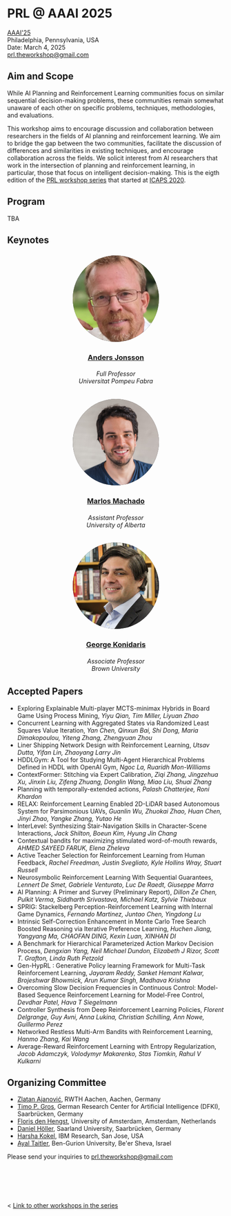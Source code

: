 # PRL @ AAAI 2025

[AAAI'25](https://aaai.org/conference/aaai/aaai-25/workshop-list/#ws34) \
Philadelphia, Pennsylvania, USA  \
Date: March 4, 2025 \
[prl.theworkshop@gmail.com](mailto:prl.theworkshop@gmail.com)

## Aim and Scope

While AI Planning and Reinforcement Learning communities focus on similar
sequential decision-making problems, these communities remain somewhat unaware
of each other on specific problems, techniques, methodologies, and evaluations.

This workshop aims to encourage discussion and collaboration between researchers in the fields of AI planning and reinforcement learning. 
We aim to bridge the gap between the two communities, facilitate the discussion of differences and similarities in existing techniques, and encourage collaboration across the fields. 
We solicit interest from AI researchers that work in the
intersection of planning and reinforcement learning, in particular, those that focus on intelligent decision-making. This is the eigth edition of the [PRL workshop series](https://prl-theworkshop.github.io/) that started at [ICAPS 2020](https://icaps20subpages.icaps-conference.org/workshops/prl/).

## Program

TBA

##  Keynotes


### 

<div style="text-align: center;">
<img style="border-radius: 50%;overflow: hidden;background-color:#373737;height: 200px;object-fit: cover;" width="200px"  src="./anders.png">
<h3><a target="blank" href="https://www.upf.edu/web/anders-jonsson">Anders Jonsson</a></h3>
 <h6>Full Professor</br>Universitat Pompeu Fabra</h6>
</div> 



<div style="text-align: center;">
<img  style="border-radius: 50%;overflow: hidden;background-color:#373737;height: 200px;object-fit: cover;" width="200px"  src="./marlos.png">
 <h3><a target="blank" href="https://webdocs.cs.ualberta.ca/~machado/">Marlos Machado</a></h3>
 <h6>Assistant Professor</br>University of Alberta</h6>
</div> 


<div style="text-align: center;">
<img  style="border-radius: 50%;overflow: hidden;background-color:#373737;height: 200px;object-fit: cover;" width="200px"  src="gdk-photo3.jpg">
<h3><a target="blank"  href="https://cs.brown.edu/people/gdk/">George Konidaris</a></h3>
<h6>Associate Professor</br>Brown University</h6>
</div> 





## Accepted Papers

* Exploring Explainable Multi-player MCTS-minimax Hybrids in Board Game Using Process Mining, *Yiyu Qian, Tim Miller, Liyuan Zhao*
* Concurrent Learning with Aggregated States via Randomized Least Squares Value Iteration, *Yan Chen, Qinxun Bai, Shi Dong, Maria Dimakopoulou, Yiteng Zhang, Zhengyuan Zhou* 
* Liner Shipping Network Design with Reinforcement Learning, *Utsav Dutta, Yifan Lin, Zhaoyang Larry Jin* 
* HDDLGym: A Tool for Studying Multi-Agent Hierarchical Problems Defined in HDDL with OpenAI Gym, *Ngoc La, Ruaridh Mon-Williams*
* ContextFormer: Stitching via Expert Calibration, *Ziqi Zhang, Jingzehua Xu, Jinxin Liu, Zifeng Zhuang, Donglin Wang, Miao Liu, Shuai Zhang*
* Planning with temporally-extended actions, *Palash Chatterjee, Roni Khardon*
* RELAX: Reinforcement Learning Enabled 2D-LiDAR based Autonomous System for Parsimonious UAVs, *Guanlin Wu, Zhuokai Zhao, Huan Chen, Jinyi Zhao, Yangke Zhang, Yutao He*
* InterLevel: Synthesizing Stair-Navigation Skills in Character-Scene Interactions, *Jack Shilton, Boeun Kim, Hyung Jin Chang*
* Contextual bandits for maximizing stimulated word-of-mouth rewards, *AHMED SAYEED FARUK, Elena Zheleva*
* Active Teacher Selection for Reinforcement Learning from Human Feedback, *Rachel Freedman, Justin Svegliato, Kyle Hollins Wray, Stuart Russell*
* Neurosymbolic Reinforcement Learning With Sequential Guarantees, *Lennert De Smet, Gabriele Venturato, Luc De Raedt, Giuseppe Marra*
* AI Planning: A Primer and Survey (Preliminary Report), *Dillon Ze Chen, Pulkit Verma, Siddharth Srivastava, Michael Katz, Sylvie Thiebaux*
* SPRIG: Stackelberg Perception-Reinforcement Learning with Internal Game Dynamics, *Fernando Martinez, Juntao Chen, Yingdong Lu*
* Intrinsic Self-Correction Enhancement in Monte Carlo Tree Search Boosted Reasoning via Iterative Preference Learning, *Huchen Jiang, Yangyang Ma, CHAOFAN DING, Kexin Luan, XINHAN DI*
* A Benchmark for Hierarchical Parameterized Action Markov Decision Process, *Dengxian Yang, Neil Michael Dundon, Elizabeth J Rizor, Scott T. Grafton, Linda Ruth Petzold*
* Gen-HypRL : Generative Policy learning Framework for Multi-Task Reinforcement Learning, *Jayaram Reddy, Sanket Hemant Kalwar, Brojeshwar Bhowmick, Arun Kumar Singh, Madhava Krishna*
* Overcoming Slow Decision Frequencies in Continuous Control: Model-Based Sequence Reinforcement Learning for Model-Free Control, *Devdhar Patel, Hava T Siegelmann*
* Controller Synthesis from Deep Reinforcement Learning Policies, *Florent Delgrange, Guy Avni, Anna Lukina, Christian Schilling, Ann Nowe, Guillermo Perez*
* Networked Restless Multi-Arm Bandits with Reinforcement Learning, *Hanmo Zhang, Kai Wang*
* Average-Reward Reinforcement Learning with Entropy Regularization, *Jacob Adamczyk, Volodymyr Makarenko, Stas Tiomkin, Rahul V Kulkarni*

<!-- 
## Topics of Interest

We invite submissions at the intersection of AI Planning and Reinforcement Learning. The topics of interest include, but are not limited to, the following

* Model-Based, Hierarchical and Safe Reinforcement Learning
* Monte Carlo planning
* Model representation and learning for planning
* Planning using approximated/uncertain (learned) models
* Learning to Search
* Theoretical aspects of planning and RL
* Action policy analysis or certification
* RL and Planning competition(s), datasets, and benchmarks
* Multi-agent planning and learning
* Applications combining RL and Planning
* Integration of planning and RL for hierarchical approaches
* Integrating Planning and RL for exploration (Planning-based exploration in RL)
* Combining RL and Planning for interpretability and explanations


## Important Dates


> ❗Important Announcement
>
> Deadlines have changed and we have added abstract submission deadline.
>
> Given the timeline, we welcome papers under review at the AAAI main conference. We request the authors to inform us if the paper is accepted at AAAI, when the decisions are out.


* Abstract submission deadline: ~~Sunday, December 1st, 2024~~ 
* Paper submission deadline: ~~Sunday, December 8th, 2024~~  *(extended)*
* Paper acceptance notification:  ~~Monday, December 16th, 2024~~  *(extended)*

All deadlines are AoE

Submission site: [OpenReview](https://openreview.net/group?id=AAAI.org/2025/Workshop/PRL)

AAAI will be **in-person** this year. Authors of accepted workshop papers are expected to physically attend the conference and present in person.
--> 
<!-- 

## Schedule

TBA

# Program

tba


## Keynotes 

 ## List of Accepted Papers

--> 
<!-- 
## Submission Details


We solicit workshop paper submissions relevant to the above call of the following types:

 * Long papers -- up to 8 pages + unlimited references / appendices
 * Short papers -- up to 4 pages + unlimited references / appendices
 * Extended abstracts -- up to 2 pages + unlimited references/appendices 
 

Papers must be formatted in AAAI two-column; see the [AAAI-25 author kit for details](https://aaai.org/authorkit25/).  Authors submitting papers rejected from other conferences, please ensure you do your utmost to address the comments given by the reviewers. ~~Please do not submit papers that are already accepted for the main AAAI conference to the workshop.~~ Given the timeline, we welcome papers under review at the AAAI main conference. We request the authors to inform us if the paper is accepted at AAAI, when the decisions are out.

Some accepted long papers will be invited for contributed talks. All other accepted papers (long and short) and accepted extended abstracts will be given a slot in the poster presentation session.  Extended abstracts are intended as brief summaries of already published papers,  preliminary work, position papers, or challenges that might help bridge the gap.

As the main purpose of this workshop is to solicit discussion, the authors are
invited to use the appendix of their submissions for that purpose.


Paper submissions should be made through [OpenReview](https://openreview.net/group?id=AAAI.org/2025/Workshop/PRL).

We do not insist on papers being submitted anonymously initially; this decision is left to the discretion of the author. If a paper is simultaneously being considered at a venue where anonymity is required, you have the option to submit it without author details, considering the possibility of a shared reviewer pool. However, please be aware that upon acceptance, the paper will be publicly posted on the PRL website with full author information.

-->


## Organizing Committee

* [Zlatan Ajanović](https://zlatanajanovic.com), RWTH Aachen, Aachen, Germany
* [Timo P. Gros](https://mosi.uni-saarland.de/people/timo/), German Research Center for Artificial Intelligence (DFKI), Saarbrücken, Germany
* [Floris den Hengst](https://florisdh.nl), University of Amsterdam, Amsterdam, Netherlands
* [Daniel Höller](https://fai.cs.uni-saarland.de/hoeller/), Saarland University, Saarbrücken, Germany
* [Harsha Kokel](http://harshakokel.com), IBM Research, San Jose, USA
* [Ayal Taitler](https://sites.google.com/view/ataitler/home), Ben-Gurion University, Be'er Sheva, Israel


Please send your inquiries to [prl.theworkshop@gmail.com](mailto:prl.theworkshop@gmail.com)

</br>
</br>
</br>
</br>

< [Link to other workshops in the series](https://prl-theworkshop.github.io)

